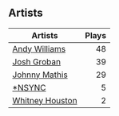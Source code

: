 ## Artists
Artists | Plays 
----- | -----: 
[Andy Williams](/artists/andy-williams-16425) | 48
[Josh Groban](/artists/josh-groban-58260) | 39
[Johnny Mathis](/artists/johnny-mathis-14581) | 29
[*NSYNC](/artists/nsync-31882) | 5
[Whitney Houston](/artists/whitney-houston-87166) | 2

